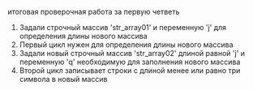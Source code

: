 итоговая проверочная работа за первую четветь

1. Задали строчный массив 'str_array01' и переменную 'j' для определения длины нового массива
2. Первый цикл нужен для определения длины нового массива
3. Задали новый строчный массив 'str_array02' длиной равной 'j' и переменную 'q' необходимую для заполнения нового массива
4. Второй цикл записывает строки с длиной менее или равно три символа в новый массив



